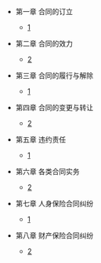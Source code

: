 * 第一章 合同的订立
  * [1](pages/Index.md)


* 第二章 合同的效力
  * [2](pages/Index.md)


* 第三章 合同的履行与解除
  * [1](pages/Index.md)


* 第四章 合同的变更与转让
  * [2](pages/Index.md)


* 第五章 违约责任
  * [1](pages/Index.md)


* 第六章 各类合同实务
  * [2](pages/Index.md)


* 第七章 人身保险合同纠纷
  * [1](pages/Index.md)


* 第八章 财产保险合同纠纷
  * [2](pages/Index.md)

